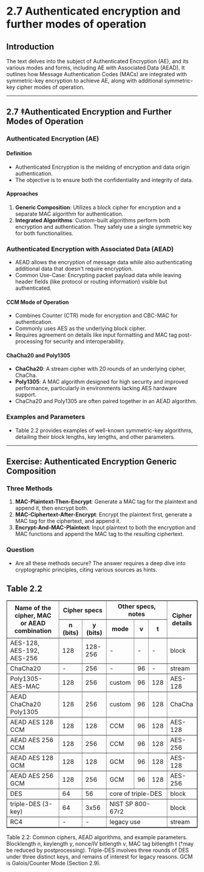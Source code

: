 # 2.7 Authenticated encryption and further modes of operation

## Introduction
The text delves into the subject of Authenticated Encryption (AE), and its various modes and forms, including AE with Associated Data (AEAD). It outlines how Message Authentication Codes (MACs) are integrated with symmetric-key encryption to achieve AE, along with additional symmetric-key cipher modes of operation.

---

## 2.7 ‡Authenticated Encryption and Further Modes of Operation
### Authenticated Encryption (AE)
#### Definition
- Authenticated Encryption is the melding of encryption and data origin authentication.
- The objective is to ensure both the confidentiality and integrity of data.

#### Approaches
1. **Generic Composition**: Utilizes a block cipher for encryption and a separate MAC algorithm for authentication.
2. **Integrated Algorithms**: Custom-built algorithms perform both encryption and authentication. They safely use a single symmetric key for both functionalities.

### Authenticated Encryption with Associated Data (AEAD)
- AEAD allows the encryption of message data while also authenticating additional data that doesn't require encryption.
- Common Use-Case: Encrypting packet payload data while leaving header fields (like protocol or routing information) visible but authenticated.

#### CCM Mode of Operation
- Combines Counter (CTR) mode for encryption and CBC-MAC for authentication.
- Commonly uses AES as the underlying block cipher.
- Requires agreement on details like input formatting and MAC tag post-processing for security and interoperability.

#### ChaCha20 and Poly1305
- **ChaCha20**: A stream cipher with 20 rounds of an underlying cipher, ChaCha.
- **Poly1305**: A MAC algorithm designed for high security and improved performance, particularly in environments lacking AES hardware support.
- ChaCha20 and Poly1305 are often paired together in an AEAD algorithm.

### Examples and Parameters
- Table 2.2 provides examples of well-known symmetric-key algorithms, detailing their block lengths, key lengths, and other parameters.

---

## Exercise: Authenticated Encryption Generic Composition
### Three Methods
1. **MAC-Plaintext-Then-Encrypt**: Generate a MAC tag for the plaintext and append it, then encrypt both.
2. **MAC-Ciphertext-After-Encrypt**: Encrypt the plaintext first, generate a MAC tag for the ciphertext, and append it.
3. **Encrypt-And-MAC-Plaintext**: Input plaintext to both the encryption and MAC functions and append the MAC tag to the resulting ciphertext.

### Question
- Are all these methods secure? The answer requires a deep dive into cryptographic principles, citing various sources as hints.

## Table 2.2
<table border="1">
  <!-- Table Headers -->
  <thead>
    <!-- First row with main headers -->
    <tr>
      <th rowspan="2">Name of the cipher, MAC<br>or AEAD combination</th> <!-- This header spans 2 rows -->
      <th colspan="2">Cipher specs</th> <!-- This header spans 2 columns -->
      <th colspan="3">Other specs, notes</th> <!-- This header spans 2 columns -->
      <th rowspan="2">Cipher<br>details</th> <!-- This header spans 2 rows -->
    </tr>
    <!-- Second row with sub-headers -->
    <tr>
      <th>n (bits)</th>
      <th>y (bits)</th>
      <th>mode</th>
      <th>v</th>
      <th>t</th>
    </tr>
  </thead>
  <!-- Table Body -->
  <tbody>
    <tr>
      <td>AES-128, AES-192, AES-256</td>
      <td>128</td>
      <td>128-256</td>
      <td>-</td>
      <td>-</td>
      <td>-</td>
      <td>block</td>
    </tr>
    <tr>
      <td>ChaCha20</td>
      <td>-</td>
      <td>256</td>
      <td>-</td>
      <td>96</td>
      <td>-</td>
      <td>stream</td>
    </tr>
    <tr>
      <td>Poly1305-AES-MAC</td>
      <td>128</td>
      <td>256</td>
      <td>custom</td>
      <td>96</td>
      <td>128</td>
      <td>AES-128</td>
    </tr>
    <tr>
      <td>AEAD ChaCha20 Poly1305</td>
      <td>128</td>
      <td>256</td>
      <td>custom</td>
      <td>96</td>
      <td>128</td>
      <td>ChaCha</td>
    </tr>
    <tr>
      <td>AEAD AES 128 CCM</td>
      <td>128</td>
      <td>128</td>
      <td>CCM</td>
      <td>96</td>
      <td>128</td>
      <td>AES-128</td>
    </tr>
    <tr>
      <td>AEAD AES 256 CCM</td>
      <td>128</td>
      <td>256</td>
      <td>CCM</td>
      <td>96</td>
      <td>128</td>
      <td>AES-256</td>
    </tr>
    <tr>
      <td>AEAD AES 128 GCM</td>
      <td>128</td>
      <td>128</td>
      <td>GCM</td>
      <td>96</td>
      <td>128</td>
      <td>AES-128</td>
    </tr>
    <tr>
      <td>AEAD AES 256 GCM</td>
      <td>128</td>
      <td>256</td>
      <td>GCM</td>
      <td>96</td>
      <td>128</td>
      <td>AES-256</td>
    </tr>
    <tr>
      <td>DES</td>
      <td>64</td>
      <td>56</td>
      <td colspan="3">core of triple-DES</td>
      <td>block</td>
    </tr>
    <tr>
      <td>triple-DES (3-key)</td>
      <td>64</td>
      <td>3x56</td>
      <td colspan="3">NIST SP 800-67r2</td>
      <td>block</td>
    </tr>
    <tr>
      <td>RC4</td>
      <td>-</td>
      <td>-</td>
      <td colspan="3">legacy use</td>
      <td>stream</td>
    </tr>
  </tbody>
</table>

Table 2.2: Common ciphers, AEAD algorithms, and example parameters. Blocklength
n, keylength y, nonce/IV bitlength v, MAC tag bitlength t (†may be reduced by postprocessing). Triple-DES involves three rounds of DES under three distinct keys, and
remains of interest for legacy reasons. GCM is Galois/Counter Mode (Section 2.9).